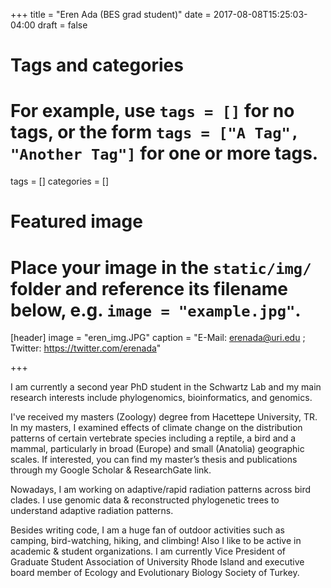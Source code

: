 +++
title = "Eren Ada (BES grad student)"
date = 2017-08-08T15:25:03-04:00
draft = false

# Tags and categories
# For example, use `tags = []` for no tags, or the form `tags = ["A Tag", "Another Tag"]` for one or more tags.
tags = []
categories = []

# Featured image
# Place your image in the `static/img/` folder and reference its filename below, e.g. `image = "example.jpg"`.
[header]
image = "eren_img.JPG"
caption = "E-Mail: erenada@uri.edu ; Twitter: https://twitter.com/erenada"

+++

I am currently a second year PhD student in the Schwartz Lab and my main research interests include phylogenomics, bioinformatics, and genomics.

I've received my masters (Zoology) degree from Hacettepe University, TR. In my masters, I examined effects of climate change on the distribution patterns of certain vertebrate species including a reptile, a bird and a mammal, particularly in broad (Europe) and small (Anatolia) geographic scales. If interested, you can find my master’s thesis and publications through my Google Scholar & ResearchGate link.

Nowadays, I am working on adaptive/rapid radiation patterns across bird clades. I use genomic data & reconstructed phylogenetic trees to understand adaptive radiation patterns. 

Besides writing code, I am a huge fan of outdoor activities such as camping, bird-watching, hiking, and climbing! Also I like to be active in academic & student organizations. I am currently Vice President of Graduate Student Association of University Rhode Island and executive board member of Ecology and Evolutionary Biology Society of Turkey.
